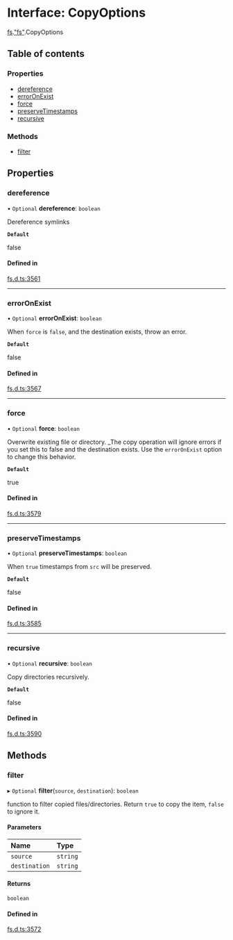 # Interface: CopyOptions

[fs](../modules/fs.md).["fs"](../modules/fs._fs_.md).CopyOptions

## Table of contents

### Properties

- [dereference](fs._fs_.CopyOptions.md#dereference)
- [errorOnExist](fs._fs_.CopyOptions.md#erroronexist)
- [force](fs._fs_.CopyOptions.md#force)
- [preserveTimestamps](fs._fs_.CopyOptions.md#preservetimestamps)
- [recursive](fs._fs_.CopyOptions.md#recursive)

### Methods

- [filter](fs._fs_.CopyOptions.md#filter)

## Properties

### dereference

• `Optional` **dereference**: `boolean`

Dereference symlinks

**`Default`**

false

#### Defined in

[fs.d.ts:3561](https://github.com/goodcodedev/bun-types/blob/8bd1b3a/fs.d.ts#L3561)

___

### errorOnExist

• `Optional` **errorOnExist**: `boolean`

When `force` is `false`, and the destination
exists, throw an error.

**`Default`**

false

#### Defined in

[fs.d.ts:3567](https://github.com/goodcodedev/bun-types/blob/8bd1b3a/fs.d.ts#L3567)

___

### force

• `Optional` **force**: `boolean`

Overwrite existing file or directory. _The copy
operation will ignore errors if you set this to false and the destination
exists. Use the `errorOnExist` option to change this behavior.

**`Default`**

true

#### Defined in

[fs.d.ts:3579](https://github.com/goodcodedev/bun-types/blob/8bd1b3a/fs.d.ts#L3579)

___

### preserveTimestamps

• `Optional` **preserveTimestamps**: `boolean`

When `true` timestamps from `src` will
be preserved.

**`Default`**

false

#### Defined in

[fs.d.ts:3585](https://github.com/goodcodedev/bun-types/blob/8bd1b3a/fs.d.ts#L3585)

___

### recursive

• `Optional` **recursive**: `boolean`

Copy directories recursively.

**`Default`**

false

#### Defined in

[fs.d.ts:3590](https://github.com/goodcodedev/bun-types/blob/8bd1b3a/fs.d.ts#L3590)

## Methods

### filter

▸ `Optional` **filter**(`source`, `destination`): `boolean`

function to filter copied files/directories. Return
`true` to copy the item, `false` to ignore it.

#### Parameters

| Name | Type |
| :------ | :------ |
| `source` | `string` |
| `destination` | `string` |

#### Returns

`boolean`

#### Defined in

[fs.d.ts:3572](https://github.com/goodcodedev/bun-types/blob/8bd1b3a/fs.d.ts#L3572)
